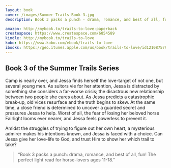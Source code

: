 ```yaml
---
layout: book
cover: /images/Summer-Trails-Book-3.jpg 
description: Book 3 packs a punch - drama, romance, and best of all, fun! The perfect light read for horse-lovers ages 11-18.

amazon: http://mybook.to/trails-to-love-paperback
createspace: https://www.createspace.com/6854589
kindle: http://mybook.to/trails-to-love
kobo: https://www.kobo.com/ebook/trails-to-love
ibooks: https://geo.itunes.apple.com/us/book/trails-to-love/id1210875798?mt=11&at=1001luwG
---
```


## Book 3 of the Summer Trails Series

Camp is nearly over, and Jessa finds herself the love-target of not one,
but several young men. As suitors vie for her attention, Jessa is
distracted by something she considers a far-worse crisis; the disastrous
new relationship between two people she cares about. As Jessa predicts a
catastrophic break-up, old vices resurface and the truth begins to skew.
At the same time, a close friend is determined to uncover a guarded
secret and pressures Jessa to help. Worst of all, the fear of losing her
beloved horse Fairlight looms ever nearer, and Jessa feels powerless to
prevent it.
   
Amidst the struggles of trying to figure out her own heart, a mysterious
admirer makes his intentions known, and Jessa is faced with a choice.
Can Jessa give her love-life to God, and trust Him to show her which
trail to take?

> “Book 3 packs a punch: drama, romance, and best of all, fun! The
> perfect light read for horse-lovers ages 11-18.”
